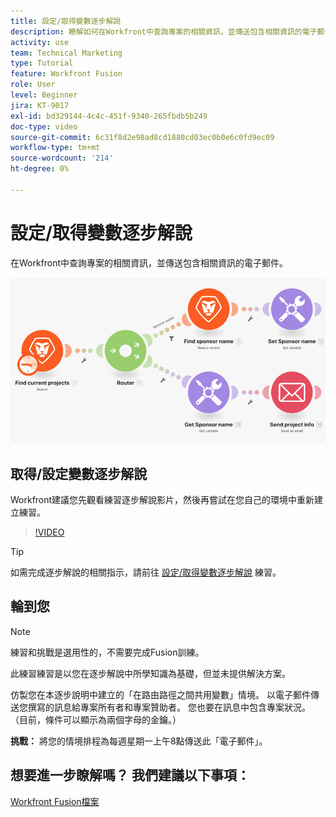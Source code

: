 ```yaml
---
title: 設定/取得變數逐步解說
description: 瞭解如何在Workfront中查詢專案的相關資訊，並傳送包含相關資訊的電子郵件 [!DNL Adobe Workfront Fusion].
activity: use
team: Technical Marketing
type: Tutorial
feature: Workfront Fusion
role: User
level: Beginner
jira: KT-9017
exl-id: bd329144-4c4c-451f-9340-265fbdb5b249
doc-type: video
source-git-commit: 6c31f8d2e98ad8cd1880cd03ec0b0e6c0fd9ec09
workflow-type: tm+mt
source-wordcount: '214'
ht-degree: 0%

---
```


# 設定/取得變數逐步解說

在Workfront中查詢專案的相關資訊，並傳送包含相關資訊的電子郵件。

![Fusion藍本的影像](assets/universal-connectors-and-routing-8.png)

## 取得/設定變數逐步解說

Workfront建議您先觀看練習逐步解說影片，然後再嘗試在您自己的環境中重新建立練習。

>[!VIDEO](https://video.tv.adobe.com/v/335276/?quality=12&learn=on)

>[!TIP]
>
>如需完成逐步解說的相關指示，請前往 [設定/取得變數逐步解說](https://experienceleague.adobe.com/docs/workfront-learn/tutorials-workfront/fusion/exercises/set-get-variables.html?lang=en) 練習。

## 輪到您

>[!NOTE]
>
>練習和挑戰是選用性的，不需要完成Fusion訓練。

此練習練習是以您在逐步解說中所學知識為基礎，但並未提供解決方案。

仿製您在本逐步說明中建立的「在路由路徑之間共用變數」情境。 以電子郵件傳送您撰寫的訊息給專案所有者和專案贊助者。 您也要在訊息中包含專案狀況。 （目前，條件可以顯示為兩個字母的金鑰。）

**挑戰：** 將您的情境排程為每週星期一上午8點傳送此「電子郵件」。

## 想要進一步瞭解嗎？ 我們建議以下事項：

[Workfront Fusion檔案](https://experienceleague.adobe.com/docs/workfront/using/adobe-workfront-fusion/workfront-fusion-2.html?lang=en)
